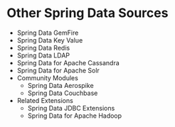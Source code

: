 # Other Spring Data Sources

* Spring Data GemFire
* Spring Data Key Value
* Spring Data Redis
* Spring Data LDAP
* Spring Data for Apache Cassandra
* Spring Data for Apache Solr
* Community Modules
  * Spring Data Aerospike
  * Spring Data Couchbase 
* Related Extensions
  * Spring Data JDBC Extensions
  * Spring Data for Apache Hadoop 
